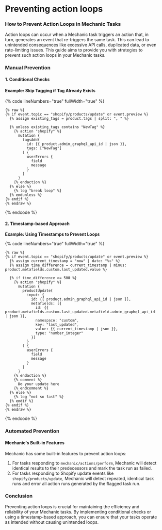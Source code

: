 # Preventing action loops

### How to Prevent Action Loops in Mechanic Tasks

Action loops can occur when a Mechanic task triggers an action that, in turn, generates an event that re-triggers the same task. This can lead to unintended consequences like excessive API calls, duplicated data, or even rate-limiting issues. This guide aims to provide you with strategies to prevent such action loops in your Mechanic tasks.

### Manual Prevention

#### 1. Conditional Checks

#### **Example: Skip Tagging if Tag Already Exists**

{% code lineNumbers="true" fullWidth="true" %}
```liquid
{% raw %}
{% if event.topic == "shopify/products/update" or event.preview %}
  {% assign existing_tags = product.tags | split: ", " %}
  
  {% unless existing_tags contains "NewTag" %}
    {% action "shopify" %}
      mutation {
        tagsAdd(
          id: {{ product.admin_graphql_api_id | json }},
          tags: ["NewTag"]
        ) {
          userErrors {
            field
            message
          }
        }
      }
    {% endaction %}
  {% else %}
    {% log "break loop" %}
  {% endunless %}
{% endif %}
{% endraw %}
```
{% endcode %}

#### 2. Timestamp-based Approach

**Example: Using Timestamps to Prevent Loops**

{% code lineNumbers="true" fullWidth="true" %}
```liquid
{% raw %}
{% if event.topic == "shopify/products/update" or event.preview %}
  {% assign current_timestamp = "now" | date: "%s" %}
  {% assign time_difference = current_timestamp | minus: product.metafields.custom.last_updated.value %}
  
  {% if time_difference >= 500 %}
    {% action "shopify" %}
      mutation {
        productUpdate(
          input: {
            id: {{ product.admin_graphql_api_id | json }},
            metafields: [{
              id: {{ product.metafields.custom.last_updated.metafield.admin_graphql_api_id | json }},
              namespace: "custom",
              key: "last_updated",
              value: {{ current_timestamp | json }},
              type: "number_integer"
            }]
          }
        ) {
          userErrors {
            field
            message
          }
        }
      }
    {% endaction %}
    {% comment %}
      Do your update here
    {% endcomment %}
  {% else %}
    {% log "not so fast" %}
  {% endif %}
{% endif %}
{% endraw %}
```
{% endcode %}

### Automated Prevention

#### Mechanic's Built-in Features

Mechanic has some built-in features to prevent action loops:

1. For tasks responding to `mechanic/actions/perform`, Mechanic will detect identical results to their predecessors and mark the task run as failed.
2. For tasks responding to Shopify update events like `shopify/products/update`, Mechanic will detect repeated, identical task runs and error all action runs generated by the flagged task run.

### Conclusion

Preventing action loops is crucial for maintaining the efficiency and reliability of your Mechanic tasks. By implementing conditional checks or using a timestamp-based approach, you can ensure that your tasks operate as intended without causing unintended loops.
